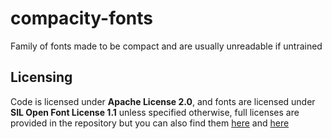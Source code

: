 # compacity-fonts
Family of fonts made to be compact and are usually unreadable if untrained

## Licensing
Code is licensed under **Apache License 2.0**, and fonts are licensed under **SIL Open Font License 1.1** unless specified otherwise, full licenses are provided in the repository but you can also find them [here](https://opensource.org/licenses/Apache-2.0) and [here](https://scripts.sil.org/OFL_web)
